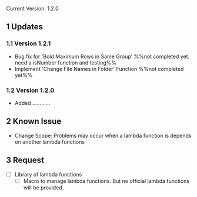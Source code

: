 Current Version: 1.2.0

## 1	Updates
### 1.1	Version 1.2.1
- Bug fix for 'Bold Maximum Rows in Same Group' %%not completed yet. need a isNumber function and testing%%
- Implement 'Change File Names in Folder' Function %%not completed yet%%
### 1.2	Version 1.2.0
- Added ............

## 2	Known Issue
- Change Scope: Problems may occur when a lambda function is depends on another lambda functions


## 3	Request
- [ ] Library of lambda functions
	- [ ] Macro to manage lambda functions. But no official lambda functions will be provided.